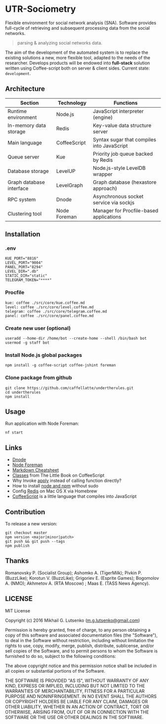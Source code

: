 # UTR-Sociometry

Flexible environment for social network analysis (SNA). Software provides
full-cycle of retrieving and subsequent processing data from the social networks.

> parsing & analyzing social networks data.

The aim of the development of the automated system is to replace the existing
solutions a new, more flexible tool, adapted to the needs of the researcher.
Develops products will be endowed into **full-stack** solution written using
Coffee-script both on server & client sides. Current state: `development`.

## Architecture

| Section | Technology | Functions |
| ------------- | ---------- | -------- |
| Runtime environment | Node.js | JavaScript interpreter (engine) |
| In-memory data storage | Redis | Key-value data structure server |  
| Main language | CoffeeScript | Syntax sugar that compiles into JavaScript |
| Queue server | Kue |  Priority job queue backed by Redis |
| Database storage | LevelUP | Node.js-style LevelDB wrapper |
| Graph database interface | LevelGraph | Graph database (hexastore approach) |
| RPC system  | Dnode | Asynchronous socket service via sockjs |
| Clustering tool | Node Foreman | Manager for Procfile-based applications |

## Installation

### .env

    KUE_PORT="8816"
    LEVEL_PORT="9004"
    PANEL_PORT="8294"
    LEVEL_DIR=".db"
    STATIC_DIR="static"
    TELEGRAM_TOKEN="****"

### Procfile

    kue: coffee ./src/core/kue.coffee.md
    level: coffee ./src/core/level.coffee.md
    telegram: coffee ./src/core/telegram.coffee.md
    panel: coffee ./src/core/panel.coffee.md

### Create new user (optional)

    useradd --home-dir /home/bot --create-home --shell /bin/bash bot
    usermod -g staff bot

### Install Node.js global packages

    npm install -g coffee-script coffee-jshint foreman

### Clone package from github

    git clone https://github.com/caffellatte/undertherules.git
    cd undertherules
    npm install

## Usage

Run application with Node Foreman:

    nf start

## Links

- [Dnode](https://www.npmjs.com/package/dnode)
- [Node Foreman](https://www.npmjs.com/package/foreman)
- [Markdown Cheatsheet](https://github.com/adam-p/markdown-here/wiki/Markdown-Cheatsheet)
- [Classes](https://arcturo.github.io/library/coffeescript/03_classes.html) from The Little Book on CoffeeScript
- Why Invoke [apply](http://stackoverflow.com/questions/5936604/) instead of calling function directly?
- How to install [node and npm](https://gist.github.com/isaacs/579814) without sudo
- Config [Redis](https://vk.cc/60LXaa) on Mac OS X via Homebrew
- [CoffeeScript](http://coffeescript.org) is a little language that compiles into JavaScript

## Contribution

To release a new version:

    git checkout master
    npm version <major|minor|patch>
    git push && git push --tags
    npm publish

## Thanks

Romanovsky P. (Socialist Group); Ashomko A. (TigerMilk); Pivkin P. (BuzzLike);
Korotun V. (BuzzLike); Grigoriev E. (Esprite Games); Bogomolov A. (NMO);
Akhmetov A. (RTA Moscow) ; Maas E. (TASS News Agency).


## LICENSE

MIT License

Copyright (c) 2016 Mikhail G. Lutsenko (m.g.lutsenko@gmail.com)

Permission is hereby granted, free of charge, to any person obtaining a copy
of this software and associated documentation files (the "Software"), to deal
in the Software without restriction, including without limitation the rights
to use, copy, modify, merge, publish, distribute, sublicense, and/or sell
copies of the Software, and to permit persons to whom the Software is
furnished to do so, subject to the following conditions:

The above copyright notice and this permission notice shall be
included in all copies or substantial portions of the Software.

THE SOFTWARE IS PROVIDED "AS IS", WITHOUT WARRANTY OF ANY KIND, EXPRESS OR IMPLIED,
INCLUDING BUT NOT LIMITED TO THE WARRANTIES OF MERCHANTABILITY, FITNESS FOR A PARTICULAR
PURPOSE AND NONINFRINGEMENT. IN NO EVENT SHALL THE AUTHORS OR COPYRIGHT HOLDERS BE LIABLE
FOR ANY CLAIM, DAMAGES OR OTHER LIABILITY, WHETHER IN AN ACTION OF CONTRACT, TORT OR OTHERWISE,
ARISING FROM, OUT OF OR IN CONNECTION WITH THE SOFTWARE OR THE USE OR OTHER DEALINGS IN THE SOFTWARE.
